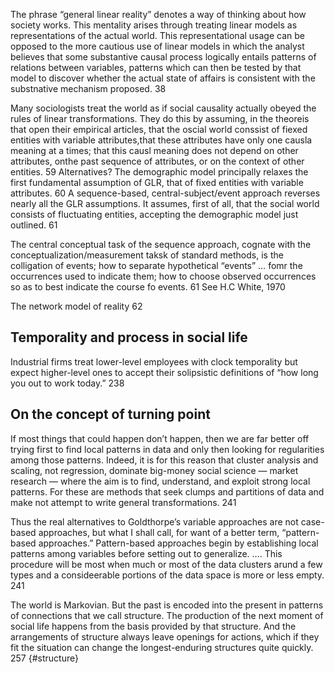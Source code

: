 ﻿The phrase “general linear reality” denotes a way of thinking about how society works. This mentality arises through treating linear models as representations of the actual world. This representational usage can be opposed to the more cautious use of linear models in which the analyst believes that some substantive causal process logically entails patterns of relations between variables, patterns which can then be tested by that model to discover whether the actual state of affairs is consistent with the substnative mechanism proposed.  38

Many sociologists treat the world as if social causality actually obeyed the rules of linear transformations. They do this by assuming, in the theoreis that open their empirical articles, that the oscial world conssist of fiexed entities with variable attributes,that these attributes have only one causla meaning at a times; that this causl meaning does not depend on other attributes, onthe past sequence of attributes, or on the context of other entities. 59
Alternatives?
The demographic model principally relaxes the first fundamental assumption of GLR, that of fixed entities with variable attributes. 60
A sequence-based, central-subject/event approach reverses nearly all the GLR assumptions. It assumes, first of all, that the social world consists of fluctuating entities, accepting the demographic model just outlined. 61

The central conceptual task of the sequence approach, cognate with the conceptualization/measurement taksk of standard methods, is the colligation of events; how to separate hypothetical “events” … fomr the occurrences used to indicate them; how to choose observed occurrences so as to best indicate the course fo events. 61 See H.C White, 1970

The network model of reality 62

## Temporality and process in social life
Industrial firms treat lower-level employees with clock temporality but expect higher-level ones to accept their solipsistic definitions of “how long you out to work today.” 238

## On the concept of turning point

If most things that could happen don’t happen, then we are far better  off trying first to find local patterns in data and only then looking for regularities among those patterns. Indeed, it is for this reason that cluster analysis and scaling, not regression, dominate big-money social science — market research — where the aim is to find, understand, and exploit strong local patterns.  For these are methods that seek clumps and partitions of data and make not attempt to write general transformations.  241

Thus the real alternatives to Goldthorpe’s variable approaches are not case-based approaches, but what I shall call, for want of a better term, “pattern-based approaches.”  Pattern-based approaches begin by establishing local patterns among variables before setting out to generalize.  …. This procedure will be most when much or most of the data clusters arund a few types and a consideerable portions of the data space is more or less empty. 241

The world is Markovian. But the past is encoded into the present in patterns of connections that we call structure. The production of the next moment of social life happens from the basis provided by that structure. And the arrangements of structure always leave openings for actions, which if they fit the situation can change the longest-enduring structures quite quickly. 257 {#structure}

